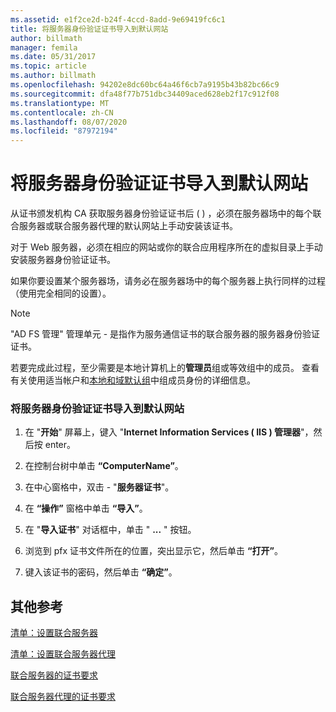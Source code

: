 ```yaml
---
ms.assetid: e1f2ce2d-b24f-4ccd-8add-9e69419fc6c1
title: 将服务器身份验证证书导入到默认网站
author: billmath
manager: femila
ms.date: 05/31/2017
ms.topic: article
ms.author: billmath
ms.openlocfilehash: 94202e8dc60bc64a46f6cb7a9195b43b82bc66c9
ms.sourcegitcommit: dfa48f77b751dbc34409aced628eb2f17c912f08
ms.translationtype: MT
ms.contentlocale: zh-CN
ms.lasthandoff: 08/07/2020
ms.locfileid: "87972194"
---
```

# <a name="import-a-server-authentication-certificate-to-the-default-web-site"></a>将服务器身份验证证书导入到默认网站

从证书颁发机构 CA 获取服务器身份验证证书后 \( \) ，必须在服务器场中的每个联合服务器或联合服务器代理的默认网站上手动安装该证书。

对于 Web 服务器，必须在相应的网站或你的联合应用程序所在的虚拟目录上手动安装服务器身份验证证书。

如果你要设置某个服务器场，请务必在服务器场中的每个服务器上执行同样的过程（使用完全相同的设置）。

> [!NOTE]
> "AD FS 管理" 管理单元 \- 是指作为服务通信证书的联合服务器的服务器身份验证证书。

若要完成此过程，至少需要是本地计算机上的**管理员**组或等效组中的成员。  查看有关使用适当帐户和[本地和域默认组](https://go.microsoft.com/fwlink/?LinkId=83477)中组成员身份的详细信息。

### <a name="to-import-a-server-authentication-certificate-to-the-default-web-site"></a>将服务器身份验证证书导入到默认网站

1.  在 "**开始**" 屏幕上，键入 "**Internet Information Services \( IIS \) 管理器**"，然后按 enter。

2.  在控制台树中单击 **“ComputerName”**。

3.  在中心窗格中，双击 \- "**服务器证书**"。

4.  在 **“操作”** 窗格中单击 **“导入”**。

5.  在 "**导入证书**" 对话框中，单击 " **...** " 按钮。

6.  浏览到 pfx 证书文件所在的位置，突出显示它，然后单击 **“打开”**。

7.  键入该证书的密码，然后单击 **“确定”**。

## <a name="additional-references"></a>其他参考
[清单：设置联合服务器](Checklist--Setting-Up-a-Federation-Server.md)

[清单：设置联合服务器代理](Checklist--Setting-Up-a-Federation-Server-Proxy.md)

[联合服务器的证书要求](../design/certificate-requirements-for-federation-servers.md)

[联合服务器代理的证书要求](/previous-versions/windows/it-pro/windows-server-2012-R2-and-2012/dd807054(v=ws.11))



